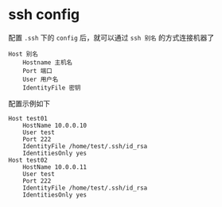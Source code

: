 # ssh config



配置 `.ssh` 下的 `config` 后，就可以通过 `ssh 别名` 的方式连接机器了

```shell
Host 别名
    Hostname 主机名
    Port 端口
    User 用户名
    IdentityFile 密钥
```



配置示例如下

```shell
Host test01
    HostName 10.0.0.10
    User test
    Port 222
    IdentityFile /home/test/.ssh/id_rsa
    IdentitiesOnly yes
Host test02
    HostName 10.0.0.11
    User test
    Port 222
    IdentityFile /home/test/.ssh/id_rsa
    IdentitiesOnly yes
```


